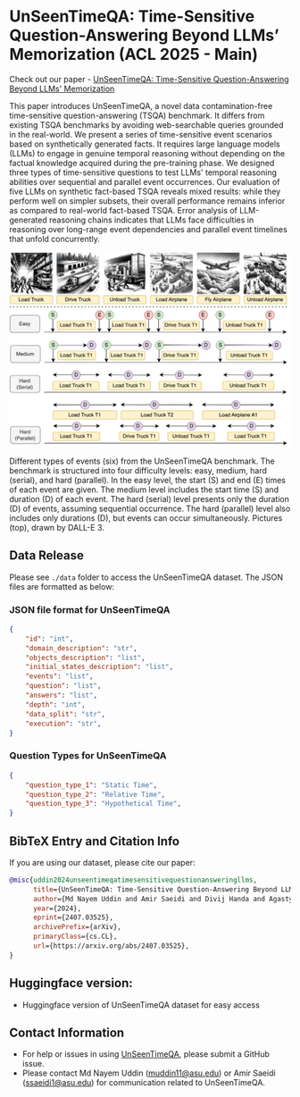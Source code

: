     

# UnSeenTimeQA: Time-Sensitive Question-Answering Beyond LLMs’ Memorization (ACL 2025 - Main)

Check out our paper - [UnSeenTimeQA: Time-Sensitive Question-Answering Beyond LLMs&#39; Memorization](https://arxiv.org/abs/2407.03525)

This paper introduces UnSeenTimeQA, a novel data contamination-free time-sensitive question-answering (TSQA) benchmark. It differs from existing TSQA benchmarks by avoiding web-searchable queries grounded in the real-world. We present a series of time-sensitive event scenarios based on synthetically generated facts. It requires large language models (LLMs) to engage in genuine temporal reasoning without depending on the factual knowledge acquired during the pre-training phase. We designed three types of time-sensitive questions to test LLMs' temporal reasoning abilities over sequential and parallel event occurrences. Our evaluation of five LLMs on synthetic fact-based TSQA reveals mixed results: while they perform well on simpler subsets, their overall performance remains inferior as compared to real-world fact-based TSQA. Error analysis of LLM-generated reasoning chains indicates that LLMs face difficulties in reasoning over long-range event dependencies and parallel event timelines that unfold concurrently.

<p align="center">
<img src="unseentimeqa.png" data-canonical-src="question_types.png"/>
</p>

Different types of events (six) from the UnSeenTimeQA benchmark. The benchmark is structured into
four difficulty levels: easy, medium, hard (serial), and hard (parallel). In the easy level, the start (S) and end (E)
times of each event are given. The medium level includes the start time (S) and duration (D) of each event. The hard
(serial) level presents only the duration (D) of events, assuming sequential occurrence. The hard (parallel) level also
includes only durations (D), but events can occur simultaneously. Pictures (top), drawn by DALL-E 3.

## Data Release

Please see `./data` folder to access the UnSeenTimeQA dataset. The JSON files are formatted as below:

### JSON file format for UnSeenTimeQA

```JSON
{
    "id": "int",
    "domain_description": "str",
    "objects_description": "list",   
    "initial_states_description": "list",   
    "events": "list",   
    "question": "list",   
    "answers": "list",   
    "depth": "int", 
    "data_split": "str",
    "execution": "str",  
}
```

### Question Types for UnSeenTimeQA

```JSON
{
    "question_type_1": "Static Time",
    "question_type_2": "Relative Time",
    "question_type_3": "Hypothetical Time", 
}
```

## BibTeX Entry and Citation Info

If you are using our dataset, please cite our paper:

```bibtex
@misc{uddin2024unseentimeqatimesensitivequestionansweringllms,
      title={UnSeenTimeQA: Time-Sensitive Question-Answering Beyond LLMs' Memorization}, 
      author={Md Nayem Uddin and Amir Saeidi and Divij Handa and Agastya Seth and Tran Cao Son and Eduardo Blanco and Steven R. Corman and Chitta Baral},
      year={2024},
      eprint={2407.03525},
      archivePrefix={arXiv},
      primaryClass={cs.CL},
      url={https://arxiv.org/abs/2407.03525}, 
}
```

## Huggingface version:

- Huggingface version of UnSeenTimeQA dataset for easy access

## Contact Information

* For help or issues in using [UnSeenTimeQA](nurakib/UnSeenTimeQA), please submit a GitHub issue.
* Please contact Md Nayem Uddin (muddin11@asu.edu) or Amir Saeidi (ssaeidi1@asu.edu) for communication related to UnSeenTimeQA.

